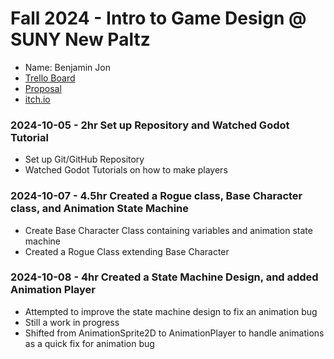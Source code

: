 # Fall 2024 - Intro to Game Design @ SUNY New Paltz
* Name: Benjamin Jon
* [Trello Board](https://trello.com/b/xEwWLpOi/godot-core-game-mechanic)
* [Proposal](https://docs.google.com/document/d/1pc96bL5eg8kmmHi8BilyL7ZiBCj0U-8YZ9nW7z4o3qc/edit?usp=sharing)
* [itch.io](https://jonb1.itch.io/game)

### 2024-10-05 - 2hr Set up Repository and Watched Godot Tutorial
* Set up Git/GitHub Repository
* Watched Godot Tutorials on how to make players

### 2024-10-07 - 4.5hr Created a Rogue class, Base Character class, and Animation State Machine
* Create Base Character Class containing variables and animation state machine
* Created a Rogue Class extending Base Character

### 2024-10-08 - 4hr Created a State Machine Design, and added Animation Player
* Attempted to improve the state machine design to fix an animation bug
* Still a work in progress
* Shifted from AnimationSprite2D to AnimationPlayer to handle animations as a quick fix for animation bug